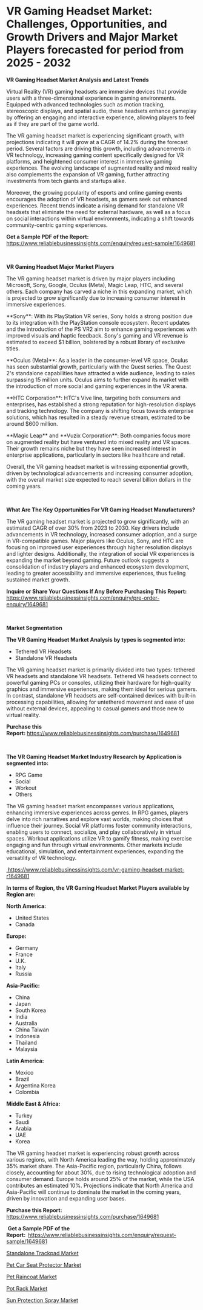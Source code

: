 <p><h1>VR Gaming Headset Market: Challenges, Opportunities, and Growth Drivers and Major Market Players forecasted for period from 2025 - 2032</h1></p><p><strong>VR Gaming Headset Market Analysis and Latest Trends</strong></p>
<p><p>Virtual Reality (VR) gaming headsets are immersive devices that provide users with a three-dimensional experience in gaming environments. Equipped with advanced technologies such as motion tracking, stereoscopic displays, and spatial audio, these headsets enhance gameplay by offering an engaging and interactive experience, allowing players to feel as if they are part of the game world.</p><p>The VR gaming headset market is experiencing significant growth, with projections indicating it will grow at a CAGR of 14.2% during the forecast period. Several factors are driving this growth, including advancements in VR technology, increasing gaming content specifically designed for VR platforms, and heightened consumer interest in immersive gaming experiences. The evolving landscape of augmented reality and mixed reality also complements the expansion of VR gaming, further attracting investments from tech giants and startups alike.</p><p>Moreover, the growing popularity of esports and online gaming events encourages the adoption of VR headsets, as gamers seek out enhanced experiences. Recent trends indicate a rising demand for standalone VR headsets that eliminate the need for external hardware, as well as a focus on social interactions within virtual environments, indicating a shift towards community-centric gaming experiences.</p></p>
<p><strong>Get a Sample PDF of the Report:&nbsp;</strong> <a href="https://www.reliablebusinessinsights.com/enquiry/request-sample/1649681?utm_campaign=113&utm_medium=2&utm_source=Github&utm_content=ia&utm_term=04042025&utm_id=vr-gaming-headset">https://www.reliablebusinessinsights.com/enquiry/request-sample/1649681</a></p>
<p>&nbsp;</p>
<p><strong>VR Gaming Headset Major Market Players</strong></p>
<p><p>The VR gaming headset market is driven by major players including Microsoft, Sony, Google, Oculus (Meta), Magic Leap, HTC, and several others. Each company has carved a niche in this expanding market, which is projected to grow significantly due to increasing consumer interest in immersive experiences.</p><p>**Sony**: With its PlayStation VR series, Sony holds a strong position due to its integration with the PlayStation console ecosystem. Recent updates and the introduction of the PS VR2 aim to enhance gaming experiences with improved visuals and haptic feedback. Sony's gaming and VR revenue is estimated to exceed $1 billion, bolstered by a robust library of exclusive titles.</p><p>**Oculus (Meta)**: As a leader in the consumer-level VR space, Oculus has seen substantial growth, particularly with the Quest series. The Quest 2's standalone capabilities have attracted a wide audience, leading to sales surpassing 15 million units. Oculus aims to further expand its market with the introduction of more social and gaming experiences in the VR arena.</p><p>**HTC Corporation**: HTC's Vive line, targeting both consumers and enterprises, has established a strong reputation for high-resolution displays and tracking technology. The company is shifting focus towards enterprise solutions, which has resulted in a steady revenue stream, estimated to be around $600 million.</p><p>**Magic Leap** and **Vuzix Corporation**: Both companies focus more on augmented reality but have ventured into mixed reality and VR spaces. Their growth remains niche but they have seen increased interest in enterprise applications, particularly in sectors like healthcare and retail.</p><p>Overall, the VR gaming headset market is witnessing exponential growth, driven by technological advancements and increasing consumer adoption, with the overall market size expected to reach several billion dollars in the coming years.</p></p>
<p>&nbsp;</p>
<p><strong>What Are The Key Opportunities For VR Gaming Headset Manufacturers?</strong></p>
<p><p>The VR gaming headset market is projected to grow significantly, with an estimated CAGR of over 30% from 2023 to 2030. Key drivers include advancements in VR technology, increased consumer adoption, and a surge in VR-compatible games. Major players like Oculus, Sony, and HTC are focusing on improved user experiences through higher resolution displays and lighter designs. Additionally, the integration of social VR experiences is expanding the market beyond gaming. Future outlook suggests a consolidation of industry players and enhanced ecosystem development, leading to greater accessibility and immersive experiences, thus fueling sustained market growth.</p></p>
<p><strong>Inquire or Share Your Questions If Any Before Purchasing This Report:</strong> <a href="https://www.reliablebusinessinsights.com/enquiry/pre-order-enquiry/1649681?utm_campaign=113&utm_medium=2&utm_source=Github&utm_content=ia&utm_term=04042025&utm_id=vr-gaming-headset">https://www.reliablebusinessinsights.com/enquiry/pre-order-enquiry/1649681</a></p>
<p>&nbsp;</p>
<p><strong>Market Segmentation</strong></p>
<p><strong>The VR Gaming Headset Market Analysis by types is segmented into:</strong></p>
<p><ul><li>Tethered VR Headsets</li><li>Standalone VR Headsets</li></ul></p>
<p><p>The VR gaming headset market is primarily divided into two types: tethered VR headsets and standalone VR headsets. Tethered VR headsets connect to powerful gaming PCs or consoles, utilizing their hardware for high-quality graphics and immersive experiences, making them ideal for serious gamers. In contrast, standalone VR headsets are self-contained devices with built-in processing capabilities, allowing for untethered movement and ease of use without external devices, appealing to casual gamers and those new to virtual reality.</p></p>
<p><strong>Purchase this Report:&nbsp;</strong><a href="https://www.reliablebusinessinsights.com/purchase/1649681?utm_campaign=113&utm_medium=2&utm_source=Github&utm_content=ia&utm_term=04042025&utm_id=vr-gaming-headset">https://www.reliablebusinessinsights.com/purchase/1649681</a></p>
<p>&nbsp;</p>
<p><strong>The VR Gaming Headset Market Industry Research by Application is segmented into:</strong></p>
<p><ul><li>RPG Game</li><li>Social</li><li>Workout</li><li>Others</li></ul></p>
<p><p>The VR gaming headset market encompasses various applications, enhancing immersive experiences across genres. In RPG games, players delve into rich narratives and explore vast worlds, making choices that influence their journey. Social VR platforms foster community interactions, enabling users to connect, socialize, and play collaboratively in virtual spaces. Workout applications utilize VR to gamify fitness, making exercise engaging and fun through virtual environments. Other markets include educational, simulation, and entertainment experiences, expanding the versatility of VR technology.</p></p>
<p><a href="https://www.reliablebusinessinsights.com/vr-gaming-headset-market-r1649681?utm_campaign=113&utm_medium=2&utm_source=Github&utm_content=ia&utm_term=04042025&utm_id=vr-gaming-headset">&nbsp;https://www.reliablebusinessinsights.com/vr-gaming-headset-market-r1649681</a></p>
<p><strong>In terms of Region, the VR Gaming Headset Market Players available by Region are:</strong></p>
<p>
    <p> <strong> North America: </strong>
        <ul>
            <li>United States</li>
            <li>Canada</li>
        </ul>
        </p> 
    <p> <strong> Europe: </strong>
        <ul>
            <li>Germany</li>
            <li>France</li>
            <li>U.K.</li>
            <li>Italy</li>
            <li>Russia</li>
        </ul>
        </p> 
    <p> <strong> Asia-Pacific: </strong>
        <ul>
            <li>China</li>
            <li>Japan</li>
            <li>South Korea</li>
            <li>India</li>
            <li>Australia</li>
            <li>China Taiwan</li>
            <li>Indonesia</li>
            <li>Thailand</li>
            <li>Malaysia</li>
        </ul>
        </p> 
    <p> <strong> Latin America: </strong>
        <ul>
            <li>Mexico</li>
            <li>Brazil</li>
            <li>Argentina Korea</li>
            <li>Colombia</li>
        </ul>
        </p> 
    <p> <strong> Middle East & Africa: </strong>
        <ul>
            <li>Turkey</li>
            <li>Saudi</li>
            <li>Arabia</li>
            <li>UAE</li>
            <li>Korea</li>
        </ul>
    </p>
    </p>
<p><p>The VR gaming headset market is experiencing robust growth across various regions, with North America leading the way, holding approximately 35% market share. The Asia-Pacific region, particularly China, follows closely, accounting for about 30%, due to rising technological adoption and consumer demand. Europe holds around 25% of the market, while the USA contributes an estimated 10%. Projections indicate that North America and Asia-Pacific will continue to dominate the market in the coming years, driven by innovation and expanding user bases.</p></p>
<p><strong>Purchase this Report: </strong><a href="https://www.reliablebusinessinsights.com/purchase/1649681?utm_campaign=113&utm_medium=2&utm_source=Github&utm_content=ia&utm_term=04042025&utm_id=vr-gaming-headset">https://www.reliablebusinessinsights.com/purchase/1649681</a></p>
<p>&nbsp;<strong>Get a Sample PDF of the Report:&nbsp;&nbsp;</strong><a href="https://www.reliablebusinessinsights.com/enquiry/request-sample/1649681?utm_campaign=113&utm_medium=2&utm_source=Github&utm_content=ia&utm_term=04042025&utm_id=vr-gaming-headset">https://www.reliablebusinessinsights.com/enquiry/request-sample/1649681</a></p>
<p><strong></strong></p>
<p><p><a href="https://github.com/gassmkalay/Market-Research-Report-List-1/blob/main/standalone-trackpad-market.md?utm_campaign=113&utm_medium=2&utm_source=Github&utm_content=ia&utm_term=04042025&utm_id=vr-gaming-headset">Standalone Trackpad Market</a></p><p><a href="https://github.com/porstgowinjq/Market-Research-Report-List-1/blob/main/pet-car-seat-protector-market.md?utm_campaign=113&utm_medium=2&utm_source=Github&utm_content=ia&utm_term=04042025&utm_id=vr-gaming-headset">Pet Car Seat Protector Market</a></p><p><a href="https://github.com/blauetrelawz/Market-Research-Report-List-1/blob/main/pet-raincoat-market.md?utm_campaign=113&utm_medium=2&utm_source=Github&utm_content=ia&utm_term=04042025&utm_id=vr-gaming-headset">Pet Raincoat Market</a></p><p><a href="https://github.com/ximensbisade/Market-Research-Report-List-1/blob/main/pot-rack-market.md?utm_campaign=113&utm_medium=2&utm_source=Github&utm_content=ia&utm_term=04042025&utm_id=vr-gaming-headset">Pot Rack Market</a></p><p><a href="https://github.com/amagloeaad54/Market-Research-Report-List-1/blob/main/sun-protection-spray-market.md?utm_campaign=113&utm_medium=2&utm_source=Github&utm_content=ia&utm_term=04042025&utm_id=vr-gaming-headset">Sun Protection Spray Market</a></p></p>